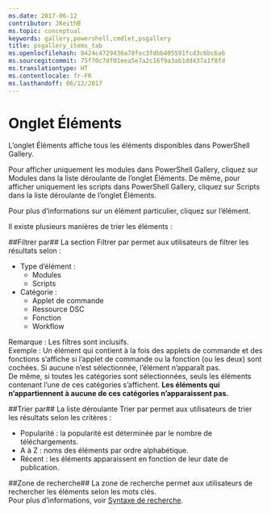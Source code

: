 ```yaml
---
ms.date: 2017-06-12
contributor: JKeithB
ms.topic: conceptual
keywords: gallery,powershell,cmdlet,psgallery
title: psgallery_items_tab
ms.openlocfilehash: 8424c4729436a78fec3fdbb405591fcd3c6bc6a6
ms.sourcegitcommit: 75f70c7df01eea5e7a2c16f9a3ab1dd437a1f8fd
ms.translationtype: HT
ms.contentlocale: fr-FR
ms.lasthandoff: 06/12/2017
---
```

<a id="items-tab" class="xliff"></a>
Onglet Éléments
==========

L’onglet Éléments affiche tous les éléments disponibles dans PowerShell Gallery.

Pour afficher uniquement les modules dans PowerShell Gallery, cliquez sur Modules dans la liste déroulante de l’onglet Éléments.  De même, pour afficher uniquement les scripts dans PowerShell Gallery, cliquez sur Scripts dans la liste déroulante de l’onglet Éléments.  

Pour plus d’informations sur un élément particulier, cliquez sur l’élément.

Il existe plusieurs manières de trier les éléments :

<a id="filter-by" class="xliff"></a>
##Filtrer par##
La section Filtrer par permet aux utilisateurs de filtrer les résultats selon :
* Type d’élément :
    * Modules
    * Scripts
* Catégorie :
    * Applet de commande
    * Ressource DSC
    * Fonction
    * Workflow

Remarque : Les filtres sont inclusifs.  
Exemple : Un élément qui contient à la fois des applets de commande et des fonctions s’affiche si l’applet de commande ou la fonction (ou les deux) sont cochées.  Si aucune n’est sélectionnée, l’élément n’apparaît pas.  
De même, si toutes les catégories sont sélectionnées, seuls les éléments contenant l’une de ces catégories s’affichent. **Les éléments qui n’appartiennent à aucune de ces catégories n’apparaissent pas.**

<a id="sort-by" class="xliff"></a>
##Trier par## 
La liste déroulante Trier par permet aux utilisateurs de trier les résultats selon les critères :
* Popularité : la popularité est déterminée par le nombre de téléchargements.
* A à Z : noms des éléments par ordre alphabétique.
* Récent : les éléments apparaissent en fonction de leur date de publication.


<a id="search-box" class="xliff"></a>
##Zone de recherche##
La zone de recherche permet aux utilisateurs de rechercher les éléments selon les mots clés.  
Pour plus d’informations, voir [Syntaxe de recherche](./psgallery_search_syntax.md).

